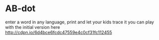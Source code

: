 AB-dot
======

enter a word in any language, print and let your kids trace it
you can play with the initial version here http://cdpn.io/6d4bce6fcdc47559e4c0cf31fc112455
